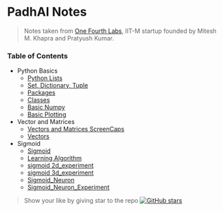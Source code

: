 # PadhAI Notes

> Notes taken from [One Fourth Labs](https://padhai.onefourthlabs.in/), IIT-M startup founded by Mitesh M. Khapra and Pratyush Kumar. 

### Table of Contents

- Python Basics 
  - [Python Lists](https://github.com/sanattaori/PadhAI/blob/master/Python_lists.ipynb)
  - [Set, Dictionary, Tuple](https://github.com/sanattaori/PadhAI/blob/master/Python_basics.ipynb)
  - [Packages](https://github.com/sanattaori/PadhAI/blob/master/Packages.ipynb)
  - [Classes](https://github.com/sanattaori/PadhAI/blob/master/Classes.ipynb)
  - [Basic Numpy](https://github.com/sanattaori/PadhAI/blob/master/Basic_Numpy.ipynb)
  - [Basic Plotting](https://github.com/sanattaori/PadhAI/blob/master/Basic_Plotting.ipynb)
- Vector and Matrices  
  - [Vectors and Matrices ScreenCaps](https://github.com/sanattaori/PadhAI/blob/master/Vectors_and_Matrices.ipynb)
  - [Vectors](https://github.com/sanattaori/PadhAI/blob/master/Vectors.ipynb)
- Sigmoid
  - [Sigmoid](https://github.com/sanattaori/PadhAI/blob/master/Sigmoid.ipynb)
  - [Learning Algorithm ](https://github.com/sanattaori/PadhAI/blob/master/Learning_Algorithm.ipynb)
  - [sigmoid 2d_experiment](https://github.com/sanattaori/PadhAI/blob/master/sigmoid_2d_experiment.ipynb)
  - [sigmoid 3d_experiment](https://github.com/sanattaori/PadhAI/blob/master/sigmoid_3d.ipynb)
  - [Sigmoid_Neuron](https://github.com/sanattaori/PadhAI/blob/master/SigmoidNeuron.ipynb)
  - [Sigmoid_Neuron_Experiment](https://github.com/sanattaori/PadhAI/blob/master/Sigmoid_Neuron_Experiment.ipynb)

> Show your like by giving star to the repo [![GitHub stars](https://img.shields.io/github/stars/Naereen/StrapDown.js.svg?style=social&label=Star)](https://GitHub.com/sanattaori/padhai)
